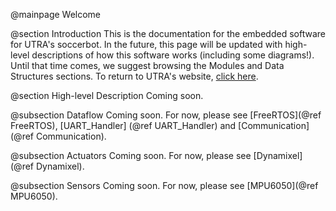 @mainpage Welcome


@section Introduction
This is the documentation for the embedded software for UTRA's soccerbot.
In the future, this page will be updated with high-level descriptions of
how this software works (including some diagrams!). Until that time comes,
we suggest browsing the Modules and Data Structures sections.
To return to UTRA's website, <a href="http://utrahumanoid.ca/">click here</a>.


@section High-level Description
Coming soon.


@subsection Dataflow
Coming soon. For now, please see [FreeRTOS](@ref FreeRTOS), [UART_Handler]
(@ref UART_Handler) and [Communication](@ref Communication).


@subsection Actuators
Coming soon. For now, please see [Dynamixel](@ref Dynamixel).


@subsection Sensors
Coming soon. For now, please see [MPU6050](@ref MPU6050).
